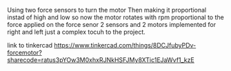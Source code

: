 Using two force sensors to turn the motor 
Then making it proportional instad of high and low 
so now the motor rotates with rpm proportional to the force applied on the force senor 
2 sensors and 2 motors implemented for right and left just a complex tocuh to the project.

link to tinkercad
https://www.tinkercad.com/things/8DCJfubyPDv-forcemotor?sharecode=ratus3pYOw3M0xhxRJNkHSFJMy8XTic1EJaWvf1_kzE
